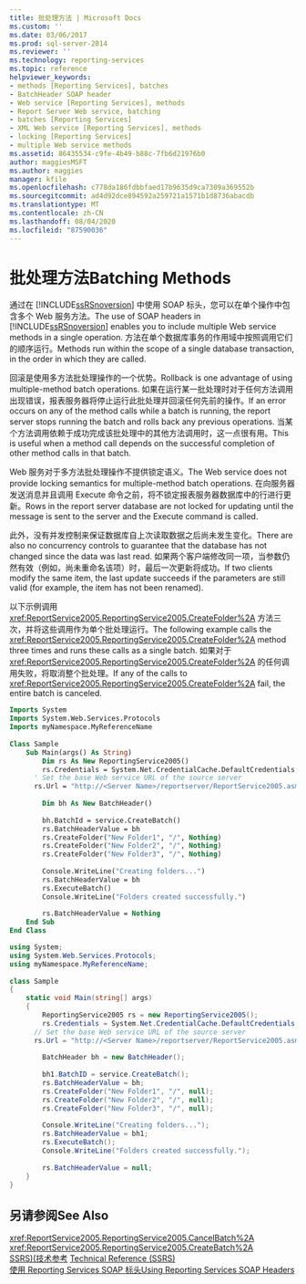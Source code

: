 ```yaml
---
title: 批处理方法 | Microsoft Docs
ms.custom: ''
ms.date: 03/06/2017
ms.prod: sql-server-2014
ms.reviewer: ''
ms.technology: reporting-services
ms.topic: reference
helpviewer_keywords:
- methods [Reporting Services], batches
- BatchHeader SOAP header
- Web service [Reporting Services], methods
- Report Server Web service, batching
- batches [Reporting Services]
- XML Web service [Reporting Services], methods
- locking [Reporting Services]
- multiple Web service methods
ms.assetid: 86435534-c9fe-4b49-b88c-7fb6d21976b0
author: maggiesMSFT
ms.author: maggies
manager: kfile
ms.openlocfilehash: c778da186fdbbfaed17b9635d9ca7309a369552b
ms.sourcegitcommit: ad4d92dce894592a259721a1571b1d8736abacdb
ms.translationtype: MT
ms.contentlocale: zh-CN
ms.lasthandoff: 08/04/2020
ms.locfileid: "87590036"
---
```

# <a name="batching-methods"></a><span data-ttu-id="1f015-102">批处理方法</span><span class="sxs-lookup"><span data-stu-id="1f015-102">Batching Methods</span></span>
  <span data-ttu-id="1f015-103">通过在 [!INCLUDE[ssRSnoversion](../../includes/ssrsnoversion-md.md)] 中使用 SOAP 标头，您可以在单个操作中包含多个 Web 服务方法。</span><span class="sxs-lookup"><span data-stu-id="1f015-103">The use of SOAP headers in [!INCLUDE[ssRSnoversion](../../includes/ssrsnoversion-md.md)] enables you to include multiple Web service methods in a single operation.</span></span> <span data-ttu-id="1f015-104">方法在单个数据库事务的作用域中按照调用它们的顺序运行。</span><span class="sxs-lookup"><span data-stu-id="1f015-104">Methods run within the scope of a single database transaction, in the order in which they are called.</span></span>  
  
 <span data-ttu-id="1f015-105">回滚是使用多方法批处理操作的一个优势。</span><span class="sxs-lookup"><span data-stu-id="1f015-105">Rollback is one advantage of using multiple-method batch operations.</span></span> <span data-ttu-id="1f015-106">如果在运行某一批处理时对于任何方法调用出现错误，报表服务器将停止运行此批处理并回滚任何先前的操作。</span><span class="sxs-lookup"><span data-stu-id="1f015-106">If an error occurs on any of the method calls while a batch is running, the report server stops running the batch and rolls back any previous operations.</span></span> <span data-ttu-id="1f015-107">当某个方法调用依赖于成功完成该批处理中的其他方法调用时，这一点很有用。</span><span class="sxs-lookup"><span data-stu-id="1f015-107">This is useful when a method call depends on the successful completion of other method calls in that batch.</span></span>  
  
 <span data-ttu-id="1f015-108">Web 服务对于多方法批处理操作不提供锁定语义。</span><span class="sxs-lookup"><span data-stu-id="1f015-108">The Web service does not provide locking semantics for multiple-method batch operations.</span></span> <span data-ttu-id="1f015-109">在向服务器发送消息并且调用 Execute 命令之前，将不锁定报表服务器数据库中的行进行更新。</span><span class="sxs-lookup"><span data-stu-id="1f015-109">Rows in the report server database are not locked for updating until the message is sent to the server and the Execute command is called.</span></span>  
  
 <span data-ttu-id="1f015-110">此外，没有并发控制来保证数据库自上次读取数据之后尚未发生变化。</span><span class="sxs-lookup"><span data-stu-id="1f015-110">There are also no concurrency controls to guarantee that the database has not changed since the data was last read.</span></span> <span data-ttu-id="1f015-111">如果两个客户端修改同一项，当参数仍然有效（例如，尚未重命名该项）时，最后一次更新将成功。</span><span class="sxs-lookup"><span data-stu-id="1f015-111">If two clients modify the same item, the last update succeeds if the parameters are still valid (for example, the item has not been renamed).</span></span>  
  
 <span data-ttu-id="1f015-112">以下示例调用 <xref:ReportService2005.ReportingService2005.CreateFolder%2A> 方法三次，并将这些调用作为单个批处理运行。</span><span class="sxs-lookup"><span data-stu-id="1f015-112">The following example calls the <xref:ReportService2005.ReportingService2005.CreateFolder%2A> method three times and runs these calls as a single batch.</span></span> <span data-ttu-id="1f015-113">如果对于 <xref:ReportService2005.ReportingService2005.CreateFolder%2A> 的任何调用失败，将取消整个批处理。</span><span class="sxs-lookup"><span data-stu-id="1f015-113">If any of the calls to <xref:ReportService2005.ReportingService2005.CreateFolder%2A> fail, the entire batch is canceled.</span></span>  
  
```vb  
Imports System  
Imports System.Web.Services.Protocols  
Imports myNamespace.MyReferenceName  
  
Class Sample  
    Sub Main(args() As String)  
        Dim rs As New ReportingService2005()  
        rs.Credentials = System.Net.CredentialCache.DefaultCredentials  
      ' Set the base Web service URL of the source server  
      rs.Url = "http://<Server Name>/reportserver/ReportService2005.asmx"  
  
        Dim bh As New BatchHeader()  
  
        bh.BatchId = service.CreateBatch()  
        rs.BatchHeaderValue = bh  
        rs.CreateFolder("New Folder1", "/", Nothing)  
        rs.CreateFolder("New Folder2", "/", Nothing)  
        rs.CreateFolder("New Folder3", "/", Nothing)  
  
        Console.WriteLine("Creating folders...")  
        rs.BatchHeaderValue = bh  
        rs.ExecuteBatch()  
        Console.WriteLine("Folders created successfully.")  
  
        rs.BatchHeaderValue = Nothing  
    End Sub  
End Class  
```  
  
```csharp  
using System;  
using System.Web.Services.Protocols;   
using myNamespace.MyReferenceName;  
  
class Sample  
{  
    static void Main(string[] args)  
    {  
        ReportingService2005 rs = new ReportingService2005();  
        rs.Credentials = System.Net.CredentialCache.DefaultCredentials;  
      // Set the base Web service URL of the source server  
      rs.Url = "http://<Server Name>/reportserver/ReportService2005.asmx"  
  
        BatchHeader bh = new BatchHeader();  
  
        bh1.BatchID = service.CreateBatch();  
        rs.BatchHeaderValue = bh;  
        rs.CreateFolder("New Folder1", "/", null);  
        rs.CreateFolder("New Folder2", "/", null);  
        rs.CreateFolder("New Folder3", "/", null);  
  
        Console.WriteLine("Creating folders...");  
        rs.BatchHeaderValue = bh1;  
        rs.ExecuteBatch();  
        Console.WriteLine("Folders created successfully.");  
  
        rs.BatchHeaderValue = null;  
    }  
}  
```  
  
## <a name="see-also"></a><span data-ttu-id="1f015-114">另请参阅</span><span class="sxs-lookup"><span data-stu-id="1f015-114">See Also</span></span>  
 <xref:ReportService2005.ReportingService2005.CancelBatch%2A>   
 <xref:ReportService2005.ReportingService2005.CreateBatch%2A>   
 <span data-ttu-id="1f015-115">[SSRS&#41;&#40;技术参考](../technical-reference-ssrs.md) </span><span class="sxs-lookup"><span data-stu-id="1f015-115">[Technical Reference &#40;SSRS&#41;](../technical-reference-ssrs.md) </span></span>  
 [<span data-ttu-id="1f015-116">使用 Reporting Services SOAP 标头</span><span class="sxs-lookup"><span data-stu-id="1f015-116">Using Reporting Services SOAP Headers</span></span>](using-reporting-services-soap-headers.md)  
  
  

